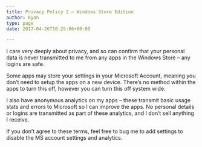 ```yaml
---
title: Privacy Policy 2 – Windows Store Edition
author: Ryan
type: page
date: 2017-04-26T10:25:06+00:00

---
```

I care very deeply about privacy, and so can confirm that your personal data is never transmitted to me from any apps in the Windows Store &#8211; any logins are safe.

Some apps may store your settings in your Microsoft Account, meaning you don&#8217;t need to setup the apps on a new device. There&#8217;s no method within the apps to turn this off, however you can turn this off system wide.

I also have anonymous analytics on my apps &#8211; these transmit basic usage stats and errors to Microsoft so I can improve the apps. No personal details or logins are transmitted as part of these analytics, and I don&#8217;t sell anything I receive.

If you don&#8217;t agree to these terms, feel free to bug me to add settings to disable the MS account settings and analytics.